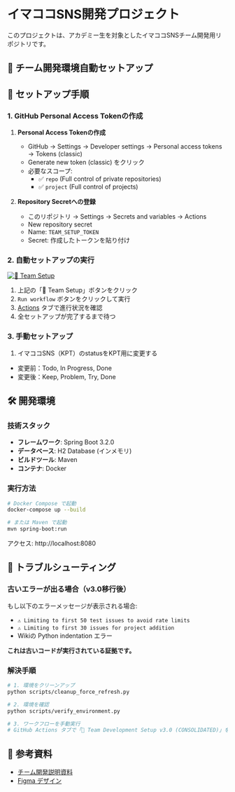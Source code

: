 # イマココSNS開発プロジェクト

このプロジェクトは、アカデミー生を対象としたイマココSNSチーム開発用リポジトリです。

## 🚀 チーム開発環境自動セットアップ

## 🔑 セットアップ手順

### 1. GitHub Personal Access Tokenの作成

1. **Personal Access Tokenの作成**
   - GitHub → Settings → Developer settings → Personal access tokens → Tokens (classic)
   - Generate new token (classic) をクリック
   - 必要なスコープ:
     - ✅ `repo` (Full control of private repositories)
     - ✅ `project` (Full control of projects)

2. **Repository Secretへの登録**
   - このリポジトリ → Settings → Secrets and variables → Actions
   - New repository secret
   - Name: `TEAM_SETUP_TOKEN`
   - Secret: 作成したトークンを貼り付け

### 2. 自動セットアップの実行
[![🚀 Team Setup](https://img.shields.io/badge/🚀_Team_Setup_v3.0-Click_to_Start-success?style=for-the-badge&logo=github)](../../actions/workflows/team-setup.yml)

1. 上記の「🚀 Team Setup」ボタンをクリック
2. `Run workflow` ボタンをクリックして実行
3. [Actions](../../actions) タブで進行状況を確認
4. 全セットアップが完了するまで待つ

### 3. 手動セットアップ
1. イマココSNS（KPT）のstatusをKPT用に変更する
- 変更前：Todo, In Progress, Done
- 変更後：Keep, Problem, Try, Done

## 🛠️ 開発環境

### 技術スタック

- **フレームワーク**: Spring Boot 3.2.0
- **データベース**: H2 Database (インメモリ)
- **ビルドツール**: Maven
- **コンテナ**: Docker

### 実行方法

```bash
# Docker Compose で起動
docker-compose up --build

# または Maven で起動
mvn spring-boot:run
```

アクセス: http://localhost:8080

## 🔧 トラブルシューティング

### 古いエラーが出る場合（v3.0移行後）
もし以下のエラーメッセージが表示される場合:
- `⚠️ Limiting to first 50 test issues to avoid rate limits`
- `⚠️ Limiting to first 30 issues for project addition`
- Wikiの Python indentation エラー

**これは古いコードが実行されている証拠です。**

### 解決手順
```bash
# 1. 環境をクリーンアップ
python scripts/cleanup_force_refresh.py

# 2. 環境を確認
python scripts/verify_environment.py

# 3. ワークフローを手動実行
# GitHub Actions タブで「🚀 Team Development Setup v3.0 (CONSOLIDATED)」を実行
```

## 📝 参考資料

- [チーム開発説明資料](https://docs.google.com/presentation/d/1XO9Ru_5e85g63vwidmGGKmOZdUMKjqPG/edit?slide=id.p1#slide=id.p1)
- [Figma デザイン](https://www.figma.com/file/l8Zzw1wPJBitm0bQMNXTdB/イマココSNS)
